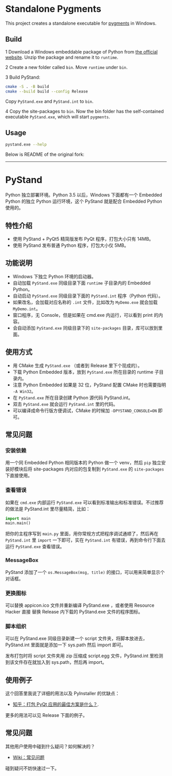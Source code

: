 # Standalone Pygments

This project creates a standalone executable for [pygments](https://pygments.org/) in Windows.

## Build

1 Download a Windows embeddable package of Python from [the official website](https://www.python.org/downloads/).
  Unzip the package and rename it to `runtime`.

2 Create a new folder called `bin`. Move `runtime` under `bin`.

3 Build PyStand:

  ``` sh
  cmake -S . -B build
  cmake --build build --config Release
  ```

  Copy `PyStand.exe` and `PyStand.int` to `bin`.

4 Copy the site-packages to `bin`.
  Now the bin folder has the self-contained executable `PyStand.exe`, which will start `pygments`.

## Usage

``` sh
pystand.exe --help
```

Below is README of the original fork:

------

# PyStand

Python 独立部署环境。Python 3.5 以后，Windows 下面都有一个 Embedded Python 的独立 Python 运行环境，这个 PyStand 就是配合 Embedded Python 使用的。

## 特性介绍

- 使用 PyStand + PyQt5 精简版发布 PyQt 程序，打包大小只有 14MB。
- 使用 PyStand 发布普通 Python 程序，打包大小仅 5MB。

## 功能说明

- Windows 下独立 Python 环境的启动器。
- 自动加载 `PyStand.exe` 同级目录下面 `runtime` 子目录内的 Embedded Python。
- 自动启动 `PyStand.exe` 同级目录下面的 `PyStand.int` 程序（Python 代码）。
- 如果改名，会加载对应名称的 `.int` 文件，比如改为 `MyDemo.exe` 就会加载 `MyDemo.int`。
- 窗口程序，无 Console，但是如果在 cmd.exe 内运行，可以看到 print 的内容。
- 会自动添加 `PyStand.exe` 同级目录下的 `site-packages` 目录，库可以放到里面。

## 使用方式

- 用 CMake 生成 `PyStand.exe` （或者到 Release 里下个现成的）。
- 下载 Python Embedded 版本，放到 `PyStand.exe` 所在目录的 runtime 子目录内。
- 注意 Python Embedded 如果是 32 位，PyStand 配置 CMake 时也需要指明 `-A Win32`。
- 在 `PyStand.exe` 所在目录创建 Python 源代码 PyStand.int。
- 双击 `PyStand.exe` 就会运行 `PyStand.int` 里的代码。
- 可以编译成命令行版方便调试，CMake 的时候加 `-DPYSTAND_CONSOLE=ON` 即可。

## 常见问题

### 安装依赖

用一个同 Embedded Python 相同版本的 Python 做一个 venv，然后 `pip` 独立安装好模块后将 site-packages 内对应的包复制到 `PyStand.exe` 的 `site-packages` 下直接使用。

### 查看错误

如果在 `cmd.exe` 内部运行 `PyStand.exe` 可以看到标准输出和标准错误。不过推荐的做法是 PyStand.int 里尽量精简，比如：

```python
import main
main.main()
```

把你的主程序写到 `main.py` 里面，用你常规方式把程序调试通顺了，然后再在 `PyStand.int` 里 `import` 一下即可，实在 `PyStand.int` 有错误，再到命令行下面去运行 `PyStand.exe` 查看错误。

### MessageBox

PyStand 添加了一个 `os.MessageBox(msg, title)` 的接口，可以用来简单显示个对话框。

### 更换图标

可以替换 appicon.ico 文件并重新编译 PyStand.exe ，或者使用 Resource Hacker 直接
替换 Release 内下载的 PyStand.exe 文件的程序图标。

### 脚本组织

可以在 PyStand.exe 同级目录新建一个 script 文件夹，将脚本放进去，PyStand.int 里面就是添加一下 sys.path 然后 import 即可。

发布打包时将 script 文件夹用 zip 压缩成 script.egg 文件，PyStand.int 里检测到该文件存在就加入到 sys.path，然后再 import。

## 使用例子

这个回答里我说了详细的用法以及 PyInstaller 的优缺点：

- [知乎：打包 PyQt 应用的最佳方案是什么？](https://www.zhihu.com/question/48776632/answer/2336654649).

更多的用法可以见 Release 下面的例子。

## 常见问题

其他用户使用中碰到什么疑问？如何解决的？

- [Wiki：常见问题](https://github.com/skywind3000/PyStand/wiki/Frequently-Asked-Questions)

碰到疑问不妨快速过一下。




